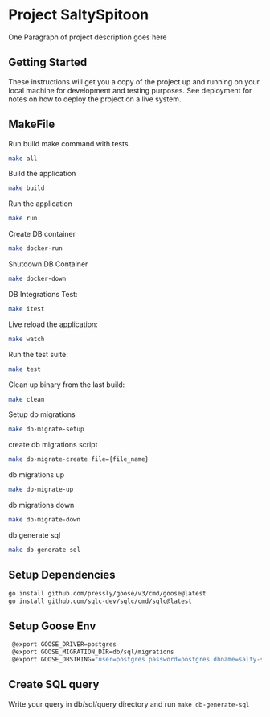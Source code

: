 # Project SaltySpitoon

One Paragraph of project description goes here

## Getting Started

These instructions will get you a copy of the project up and running on your local machine for development and testing purposes. See deployment for notes on how to deploy the project on a live system.

## MakeFile

Run build make command with tests

```bash
make all
```

Build the application

```bash
make build
```

Run the application

```bash
make run
```

Create DB container

```bash
make docker-run
```

Shutdown DB Container

```bash
make docker-down
```

DB Integrations Test:

```bash
make itest
```

Live reload the application:

```bash
make watch
```

Run the test suite:

```bash
make test
```

Clean up binary from the last build:

```bash
make clean
```

Setup db migrations

```bash
make db-migrate-setup
```

create db migrations script

```bash
make db-migrate-create file={file_name}
```

db migrations up

```bash
make db-migrate-up
```

db migrations down

```bash
make db-migrate-down
```

db generate sql

```bash
make db-generate-sql
```

## Setup Dependencies

```bash
go install github.com/pressly/goose/v3/cmd/goose@latest
go install github.com/sqlc-dev/sqlc/cmd/sqlc@latest
```

## Setup Goose Env

```bash
 @export GOOSE_DRIVER=postgres
 @export GOOSE_MIGRATION_DIR=db/sql/migrations
 @export GOOSE_DBSTRING="user=postgres password=postgres dbname=salty-spitoon-dev host=localhost port=5432 sslmode=disable"
```

## Create SQL query

Write your query in db/sql/query directory and run `make db-generate-sql`
